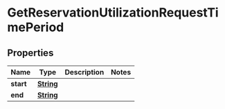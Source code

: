 

# GetReservationUtilizationRequestTimePeriod


## Properties

| Name | Type | Description | Notes |
|------------ | ------------- | ------------- | -------------|
|**start** | [**String**](String.md) |  |  |
|**end** | [**String**](String.md) |  |  |




